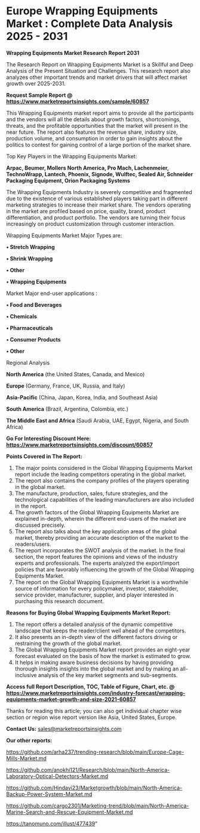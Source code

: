  # Europe Wrapping Equipments Market : Complete Data Analysis 2025 - 2031

<strong>Wrapping Equipments Market Research Report 2031</strong>

The Research Report on Wrapping Equipments Market is a Skillful and Deep Analysis of the Present Situation and Challenges. This research report also analyzes other important trends and market drivers that will affect market growth over 2025-2031.

<strong>Request Sample Report @ <a href=https://www.marketreportsinsights.com/sample/60857>https://www.marketreportsinsights.com/sample/60857</a></strong>

This Wrapping Equipments market report aims to provide all the participants and the vendors will all the details about growth factors, shortcomings, threats, and the profitable opportunities that the market will present in the near future. The report also features the revenue share, industry size, production volume, and consumption in order to gain insights about the politics to contest for gaining control of a large portion of the market share.

Top Key Players in the Wrapping Equipments Market:

<strong>Arpac, Beumer, Mollers North America, Pro Mach, Lachenmeier, TechnoWrapp, Lantech, Phoenix, Signode, Wulftec, Sealed Air, Schneider Packaging Equipment, Orion Packaging Systems</strong>

The Wrapping Equipments Industry is severely competitive and fragmented due to the existence of various established players taking part in different marketing strategies to increase their market share. The vendors operating in the market are profiled based on price, quality, brand, product differentiation, and product portfolio. The vendors are turning their focus increasingly on product customization through customer interaction.

Wrapping Equipments Market Major Types are:

<strong>• Stretch Wrapping

• Shrink Wrapping

• Other

• Wrapping Equipments</strong>

Market Major end-user applications :

<strong>• Food and Beverages

• Chemicals

• Pharmaceuticals

• Consumer Products

• Other</strong>

Regional Analysis

</u><strong><b>North America</b></strong> (the United States, Canada, and Mexico)

<strong><b>Europe </b></strong>(Germany, France, UK, Russia, and Italy)

<strong><b>Asia-Pacific</b></strong> (China, Japan, Korea, India, and Southeast Asia)

<strong><b>South America</b></strong> (Brazil, Argentina, Colombia, etc.)

<strong><b>The Middle East and Africa</b></strong> (Saudi Arabia, UAE, Egypt, Nigeria, and South Africa)

<strong>Go For Interesting Discount Here: <a href=https://www.marketreportsinsights.com/discount/60857>https://www.marketreportsinsights.com/discount/60857</a></strong>

<strong>Points Covered in The Report:</strong>
<ol>
  <li>The major points considered in the Global Wrapping Equipments Market report include the leading competitors operating in the global market.</li>
  <li>The report also contains the company profiles of the players operating in the global market.</li>
  <li>The manufacture, production, sales, future strategies, and the technological capabilities of the leading manufacturers are also included in the report.</li>
  <li>The growth factors of the Global Wrapping Equipments Market are explained in-depth, wherein the different end-users of the market are discussed precisely.</li>
  <li>The report also talks about the key application areas of the global market, thereby providing an accurate description of the market to the readers/users.</li>
  <li>The report incorporates the SWOT analysis of the market. In the final section, the report features the opinions and views of the industry experts and professionals. The experts analyzed the export/import policies that are favorably influencing the growth of the Global Wrapping Equipments Market.</li>
  <li>The report on the Global Wrapping Equipments Market is a worthwhile source of information for every policymaker, investor, stakeholder, service provider, manufacturer, supplier, and player interested in purchasing this research document.</li>
</ol>
<strong>Reasons for Buying Global Wrapping Equipments Market Report:</strong>

<ol>
  <li>The report offers a detailed analysis of the dynamic competitive landscape that keeps the reader/client well ahead of the competitors.</li>
  <li>It also presents an in-depth view of the different factors driving or restraining the growth of the global market.</li>
  <li>The Global Wrapping Equipments Market report provides an eight-year forecast evaluated on the basis of how the market is estimated to grow.</li>
  <li>It helps in making aware business decisions by having providing thorough insights insights into the global market and by making an all-inclusive analysis of the key market segments and sub-segments.</li>
</ol>
<strong>Access full Report Description, TOC, Table of Figure, Chart, etc. @ <a href=https://www.marketreportsinsights.com/industry-forecast/wrapping-equipments-market-growth-and-size-2021-60857>https://www.marketreportsinsights.com/industry-forecast/wrapping-equipments-market-growth-and-size-2021-60857</a></strong>


Thanks for reading this article; you can also get individual chapter wise section or region wise report version like Asia, United States, Europe.

<strong>Contact Us:</strong>
sales@marketreportsinsights.com

<strong>Our other reports:</strong>

<a href=https://github.com/arha237/trending-research/blob/main/Europe-Cage-Mills-Market.md>https://github.com/arha237/trending-research/blob/main/Europe-Cage-Mills-Market.md</a>

<a href=https://github.com/anokhi121/Research/blob/main/North-America-Laboratory-Optical-Detectors-Market.md>https://github.com/anokhi121/Research/blob/main/North-America-Laboratory-Optical-Detectors-Market.md</a>

<a href=https://github.com/Hindavi23/Marketgrowth/blob/main/North-America-Backup-Power-System-Market.md>https://github.com/Hindavi23/Marketgrowth/blob/main/North-America-Backup-Power-System-Market.md</a>

<a href=https://github.com/cargo2301/Marketing-trend/blob/main/North-America-Marine-Search-and-Rescue-Equipment-Market.md>https://github.com/cargo2301/Marketing-trend/blob/main/North-America-Marine-Search-and-Rescue-Equipment-Market.md</a>

<a href=https://tanomuno.com/illust/477439>https://tanomuno.com/illust/477439</a>"
